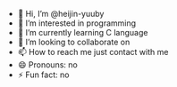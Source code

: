 - 👋 Hi, I’m @heijin-yuuby
- 👀 I’m interested in programming
- 🌱 I’m currently learning C language
- 💞️ I’m looking to collaborate on 
- 📫 How to reach me just contact with me
- 😄 Pronouns: no
- ⚡ Fun fact: no
  
<!---
heijin-yuuby/heijin-yuuby is a ✨ special ✨ repository because its `README.md` (this file) appears on your GitHub profile.
You can click the Preview link to take a look at your changes.
--->

